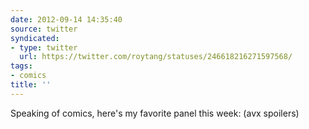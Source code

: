 ```yaml
---
date: 2012-09-14 14:35:40
source: twitter
syndicated:
- type: twitter
  url: https://twitter.com/roytang/statuses/246618216271597568/
tags:
- comics
title: ''
---
```


Speaking of comics, here's my favorite panel this week: (avx spoilers)
